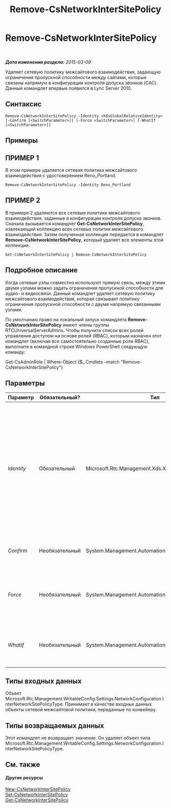 ﻿---
title: Remove-CsNetworkInterSitePolicy
TOCTitle: Remove-CsNetworkInterSitePolicy
ms:assetid: daf1afc8-cce4-4192-8ba4-05d26817198e
ms:mtpsurl: https://technet.microsoft.com/ru-ru/library/Gg398963(v=OCS.15)
ms:contentKeyID: 49311359
ms.date: 05/19/2016
mtps_version: v=OCS.15
ms.translationtype: HT
---

# Remove-CsNetworkInterSitePolicy

 

_**Дата изменения раздела:** 2015-03-09_

Удаляет сетевую политику межсайтового взаимодействия, задающую ограничения пропускной способности между сайтами, которые связаны напрямую в конфигурации контроля допуска звонков (CAC). Данный командлет впервые появился в Lync Server 2010.

## Синтаксис

    Remove-CsNetworkInterSitePolicy -Identity <XdsGlobalRelativeIdentity> [-Confirm [<SwitchParameter>]] [-Force <SwitchParameter>] [-WhatIf [<SwitchParameter>]]

## Примеры

## ПРИМЕР 1

В этом примере удаляется сетевая политика межсайтового взаимодействия с удостоверением Reno\_Portland.

    Remove-CsNetworkInterSitePolicy -Identity Reno_Portland

## ПРИМЕР 2

В примере 2 удаляются все сетевые политики межсайтового взаимодействия, заданные в конфигурации контроля допуска звонков. Сначала вызывается командлет **Get-CsNetworkInterSitePolicy**, извлекающий коллекцию всех сетевых политик межсайтового взаимодействия. Затем полученная коллекция передается в командлет **Remove-CsNetworkInterSitePolicy**, который удаляет все элементы этой коллекции.

    Get-CsNetworkInterSitePolicy | Remove-CsNetworkInterSitePolicy

## Подробное описание

Когда сетевые узлы совместно используют прямую связь, между этими двумя узлами можно задать ограничения пропускной способности для аудио- и видеосвязи. Данный командлет удаляет сетевую политику межсайтового взаимодействия, которая связывает политику ограничения пропускной способности с двумя напрямую связанными узлами.

По умолчанию право на локальный запуск командлета **Remove-CsNetworkInterSitePolicy** имеют члены группы RTCUniversalServerAdmins. Чтобы получить список всех ролей управления доступом на основе ролей (RBAC), которым назначен этот командлет (включая все самостоятельно созданные роли RBAC), выполните в командной строке Windows PowerShell следующую команду:

Get-CsAdminRole | Where-Object {$\_.Cmdlets –match "Remove-CsNetworkInterSitePolicy"}

## Параметры


<table>
<colgroup>
<col style="width: 25%" />
<col style="width: 25%" />
<col style="width: 25%" />
<col style="width: 25%" />
</colgroup>
<thead>
<tr class="header">
<th>Параметр</th>
<th>Обязательный?</th>
<th>Тип</th>
<th>Описание</th>
</tr>
</thead>
<tbody>
<tr class="odd">
<td><p><em>Identity</em></p></td>
<td><p>Обязательный</p></td>
<td><p>Microsoft.Rtc.Management.Xds.XdsGlobalRelativeIdentity</p></td>
<td><p>Уникальный идентификатор удаляемой сетевой политики межсайтового взаимодействия.Сетевые политики межсайтового взаимодействия создаются только на глобальном уровне, поэтому указывать область в идентификаторе не требуется. Этот идентификатор содержит строку, являющуюся уникальным именем этой политики межсайтового взаимодействия.</p></td>
</tr>
<tr class="even">
<td><p><em>Confirm</em></p></td>
<td><p>Необязательный</p></td>
<td><p>System.Management.Automation.SwitchParameter</p></td>
<td><p>Запрашивает подтверждение перед выполнением команды.</p></td>
</tr>
<tr class="odd">
<td><p><em>Force</em></p></td>
<td><p>Необязательный</p></td>
<td><p>System.Management.Automation.SwitchParameter</p></td>
<td><p>Подавляет все запросы на подтверждение, которые в противном случае будут отображаться перед применением изменений.</p></td>
</tr>
<tr class="even">
<td><p><em>WhatIf</em></p></td>
<td><p>Необязательный</p></td>
<td><p>System.Management.Automation.SwitchParameter</p></td>
<td><p>Описывает, что произойдет при выполнении команды без реального выполнения команды.</p></td>
</tr>
</tbody>
</table>


## Типы входных данных

Объект Microsoft.Rtc.Management.WritableConfig.Settings.NetworkConfiguration.InterNetworkSitePolicyType. Принимает в качестве входных данных объекты сетевой межсайтовой политики, переданные по конвейеру.

## Типы возвращаемых данных

Этот командлет не возвращает значение. Он удаляет объект типа Microsoft.Rtc.Management.WritableConfig.Settings.NetworkConfiguration.InterNetworkSitePolicyType.

## См. также

#### Другие ресурсы

[New-CsNetworkInterSitePolicy](new-csnetworkintersitepolicy.md)  
[Set-CsNetworkInterSitePolicy](set-csnetworkintersitepolicy.md)  
[Get-CsNetworkInterSitePolicy](get-csnetworkintersitepolicy.md)

